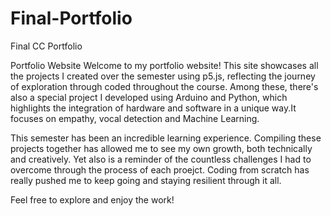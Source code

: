 # Final-Portfolio
Final CC Portfolio

Portfolio Website
Welcome to my portfolio website! This site showcases all the projects I created over the semester using p5.js, reflecting the journey of exploration through coded throughout the course. Among these, there's also a special project I developed using Arduino and Python, which highlights the integration of hardware and software in a unique way.It focuses on empathy, vocal detection and Machine Learning. 

This semester has been an incredible learning experience. Compiling these projects together has allowed me to see my own growth, both technically and creatively. Yet also is a reminder of the countless challenges I had to overcome through the process of each proejct. Coding from scratch has really pushed me to keep going and staying resilient through it all. 

Feel free to explore and enjoy the work!
